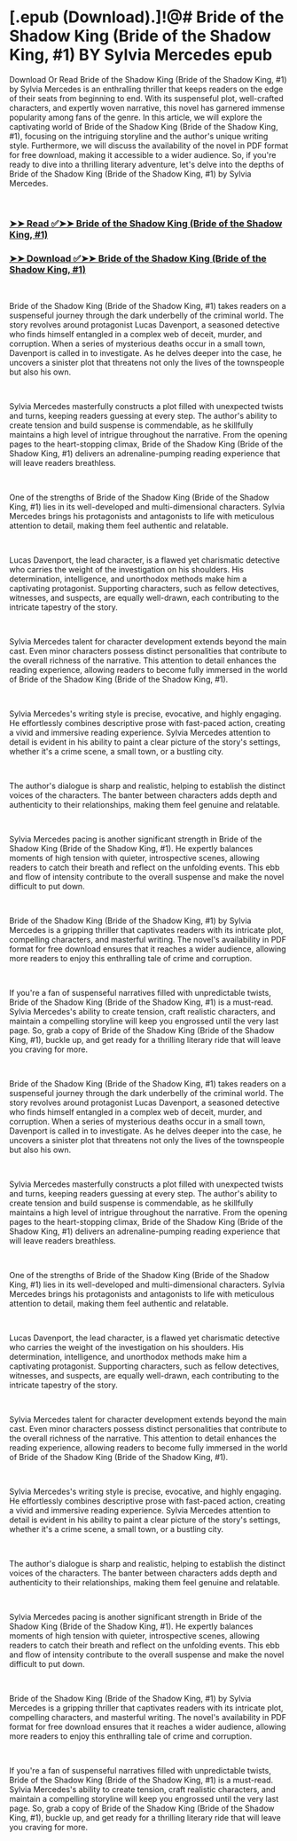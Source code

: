 # [.epub (Download).]!@# Bride of the Shadow King (Bride of the Shadow King, #1) BY Sylvia Mercedes epub

<p>Download Or Read Bride of the Shadow King (Bride of the Shadow King, #1) by Sylvia Mercedes is an enthralling thriller that keeps readers on the edge of their seats from beginning to end. With its suspenseful plot, well-crafted characters, and expertly woven narrative, this novel has garnered immense popularity among fans of the genre. In this article, we will explore the captivating world of Bride of the Shadow King (Bride of the Shadow King, #1), focusing on the intriguing storyline and the author's unique writing style. Furthermore, we will discuss the availability of the novel in PDF format for free download, making it accessible to a wider audience. So, if you're ready to dive into a thrilling literary adventure, let's delve into the depths of Bride of the Shadow King (Bride of the Shadow King, #1) by Sylvia Mercedes.</p>
<p>&nbsp;</p>

### [➤➤ Read ✅➤➤ Bride of the Shadow King (Bride of the Shadow King, #1)](https://pdf2worldwide.blogspot.com/id/60111080)

### [➤➤ Download ✅➤➤ Bride of the Shadow King (Bride of the Shadow King, #1)](https://pdf2worldwide.blogspot.com/id/60111080)

<p>&nbsp;</p>
<p>Bride of the Shadow King (Bride of the Shadow King, #1) takes readers on a suspenseful journey through the dark underbelly of the criminal world. The story revolves around protagonist Lucas Davenport, a seasoned detective who finds himself entangled in a complex web of deceit, murder, and corruption. When a series of mysterious deaths occur in a small town, Davenport is called in to investigate. As he delves deeper into the case, he uncovers a sinister plot that threatens not only the lives of the townspeople but also his own.</p>
<p>&nbsp;</p>
<p>Sylvia Mercedes masterfully constructs a plot filled with unexpected twists and turns, keeping readers guessing at every step. The author's ability to create tension and build suspense is commendable, as he skillfully maintains a high level of intrigue throughout the narrative. From the opening pages to the heart-stopping climax, Bride of the Shadow King (Bride of the Shadow King, #1) delivers an adrenaline-pumping reading experience that will leave readers breathless.</p>
<p>&nbsp;</p>
<p>One of the strengths of Bride of the Shadow King (Bride of the Shadow King, #1) lies in its well-developed and multi-dimensional characters. Sylvia Mercedes brings his protagonists and antagonists to life with meticulous attention to detail, making them feel authentic and relatable.</p>
<p>&nbsp;</p>
<p>Lucas Davenport, the lead character, is a flawed yet charismatic detective who carries the weight of the investigation on his shoulders. His determination, intelligence, and unorthodox methods make him a captivating protagonist. Supporting characters, such as fellow detectives, witnesses, and suspects, are equally well-drawn, each contributing to the intricate tapestry of the story.</p>
<p>&nbsp;</p>
<p>Sylvia Mercedes talent for character development extends beyond the main cast. Even minor characters possess distinct personalities that contribute to the overall richness of the narrative. This attention to detail enhances the reading experience, allowing readers to become fully immersed in the world of Bride of the Shadow King (Bride of the Shadow King, #1).</p>
<p>&nbsp;</p>
<p>Sylvia Mercedes's writing style is precise, evocative, and highly engaging. He effortlessly combines descriptive prose with fast-paced action, creating a vivid and immersive reading experience. Sylvia Mercedes attention to detail is evident in his ability to paint a clear picture of the story's settings, whether it's a crime scene, a small town, or a bustling city.</p>
<p>&nbsp;</p>
<p>The author's dialogue is sharp and realistic, helping to establish the distinct voices of the characters. The banter between characters adds depth and authenticity to their relationships, making them feel genuine and relatable.</p>
<p>&nbsp;</p>
<p>Sylvia Mercedes pacing is another significant strength in Bride of the Shadow King (Bride of the Shadow King, #1). He expertly balances moments of high tension with quieter, introspective scenes, allowing readers to catch their breath and reflect on the unfolding events. This ebb and flow of intensity contribute to the overall suspense and make the novel difficult to put down.</p>
<p>&nbsp;</p>
<p>Bride of the Shadow King (Bride of the Shadow King, #1) by Sylvia Mercedes is a gripping thriller that captivates readers with its intricate plot, compelling characters, and masterful writing. The novel's availability in PDF format for free download ensures that it reaches a wider audience, allowing more readers to enjoy this enthralling tale of crime and corruption.</p>
<p>&nbsp;</p>
<p>If you're a fan of suspenseful narratives filled with unpredictable twists, Bride of the Shadow King (Bride of the Shadow King, #1) is a must-read. Sylvia Mercedes's ability to create tension, craft realistic characters, and maintain a compelling storyline will keep you engrossed until the very last page. So, grab a copy of Bride of the Shadow King (Bride of the Shadow King, #1), buckle up, and get ready for a thrilling literary ride that will leave you craving for more.</p>
<p>&nbsp;</p>
<p>Bride of the Shadow King (Bride of the Shadow King, #1) takes readers on a suspenseful journey through the dark underbelly of the criminal world. The story revolves around protagonist Lucas Davenport, a seasoned detective who finds himself entangled in a complex web of deceit, murder, and corruption. When a series of mysterious deaths occur in a small town, Davenport is called in to investigate. As he delves deeper into the case, he uncovers a sinister plot that threatens not only the lives of the townspeople but also his own.</p>
<p>&nbsp;</p>
<p>Sylvia Mercedes masterfully constructs a plot filled with unexpected twists and turns, keeping readers guessing at every step. The author's ability to create tension and build suspense is commendable, as he skillfully maintains a high level of intrigue throughout the narrative. From the opening pages to the heart-stopping climax, Bride of the Shadow King (Bride of the Shadow King, #1) delivers an adrenaline-pumping reading experience that will leave readers breathless.</p>
<p>&nbsp;</p>
<p>One of the strengths of Bride of the Shadow King (Bride of the Shadow King, #1) lies in its well-developed and multi-dimensional characters. Sylvia Mercedes brings his protagonists and antagonists to life with meticulous attention to detail, making them feel authentic and relatable.</p>
<p>&nbsp;</p>
<p>Lucas Davenport, the lead character, is a flawed yet charismatic detective who carries the weight of the investigation on his shoulders. His determination, intelligence, and unorthodox methods make him a captivating protagonist. Supporting characters, such as fellow detectives, witnesses, and suspects, are equally well-drawn, each contributing to the intricate tapestry of the story.</p>
<p>&nbsp;</p>
<p>Sylvia Mercedes talent for character development extends beyond the main cast. Even minor characters possess distinct personalities that contribute to the overall richness of the narrative. This attention to detail enhances the reading experience, allowing readers to become fully immersed in the world of Bride of the Shadow King (Bride of the Shadow King, #1).</p>
<p>&nbsp;</p>
<p>Sylvia Mercedes's writing style is precise, evocative, and highly engaging. He effortlessly combines descriptive prose with fast-paced action, creating a vivid and immersive reading experience. Sylvia Mercedes attention to detail is evident in his ability to paint a clear picture of the story's settings, whether it's a crime scene, a small town, or a bustling city.</p>
<p>&nbsp;</p>
<p>The author's dialogue is sharp and realistic, helping to establish the distinct voices of the characters. The banter between characters adds depth and authenticity to their relationships, making them feel genuine and relatable.</p>
<p>&nbsp;</p>
<p>Sylvia Mercedes pacing is another significant strength in Bride of the Shadow King (Bride of the Shadow King, #1). He expertly balances moments of high tension with quieter, introspective scenes, allowing readers to catch their breath and reflect on the unfolding events. This ebb and flow of intensity contribute to the overall suspense and make the novel difficult to put down.</p>
<p>&nbsp;</p>
<p>Bride of the Shadow King (Bride of the Shadow King, #1) by Sylvia Mercedes is a gripping thriller that captivates readers with its intricate plot, compelling characters, and masterful writing. The novel's availability in PDF format for free download ensures that it reaches a wider audience, allowing more readers to enjoy this enthralling tale of crime and corruption.</p>
<p>&nbsp;</p>
<p>If you're a fan of suspenseful narratives filled with unpredictable twists, Bride of the Shadow King (Bride of the Shadow King, #1) is a must-read. Sylvia Mercedes's ability to create tension, craft realistic characters, and maintain a compelling storyline will keep you engrossed until the very last page. So, grab a copy of Bride of the Shadow King (Bride of the Shadow King, #1), buckle up, and get ready for a thrilling literary ride that will leave you craving for more.</p>
<p>&nbsp;</p>
